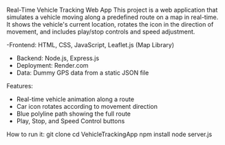 Real-Time Vehicle Tracking Web App
This project is a web application that simulates a vehicle moving along a predefined route on a map in real-time. It shows the vehicle's current location, rotates the icon in the direction of movement, 
and includes play/stop controls and speed adjustment.

-Frontend: HTML, CSS, JavaScript, Leaflet.js (Map Library)
- Backend: Node.js, Express.js
- Deployment: Render.com
- Data: Dummy GPS data from a static JSON file


 Features:
- Real-time vehicle animation along a route
- Car icon rotates according to movement direction
- Blue polyline path showing the full route
- Play, Stop, and Speed Control buttons

How to run it:
git clone <repo-url>
cd VehicleTrackingApp
npm install
node server.js
